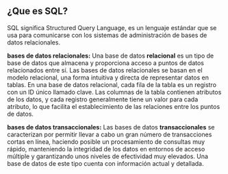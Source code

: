 ## ¿Que es SQL?

SQL significa Structured Query Language, es un lenguaje estándar que se usa para comunicarse con los sistemas de administración de bases de datos relacionales. 

**bases de datos relacionales:**
Una base de datos **relacional** es un tipo de base de datos que almacena y proporciona acceso a puntos de datos relacionados entre sí. Las bases de datos relacionales se basan en el modelo relacional, una forma intuitiva y directa de representar datos en tablas. En una base de datos relacional, cada fila de la tabla es un registro con un ID único llamado clave. Las columnas de la tabla contienen atributos de los datos, y cada registro generalmente tiene un valor para cada atributo, lo que facilita el establecimiento de las relaciones entre los puntos de datos.

**bases de datos transaccionales:**
Las bases de datos __transaccionales__ se caracterizan por permitir llevar a cabo un gran número de transacciones cortas en línea, haciendo posible un procesamiento de consultas muy rápido, manteniendo la integridad de los datos en entornos de acceso múltiple y garantizando unos niveles de efectividad muy elevados. Una base de datos de este tipo cuenta con información actual y detallada.
